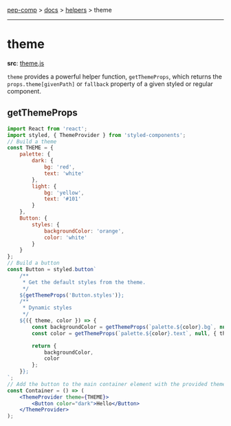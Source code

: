 [pep-comp](/) > [docs](/docs/README.md) > [helpers](/docs/helpers/README.md) > theme

--------------------------------------------------------------------------------

# theme

**src**: [theme.js](/src/lib/utils/theme.js)

`theme` provides a powerful helper function, `getThemeProps`, which returns the `props.theme[givenPath]` or `fallback` property of a given styled or regular component.

## getThemeProps

```jsx
import React from 'react';
import styled, { ThemeProvider } from 'styled-components';
// Build a theme
const THEME = {
    palette: {
        dark: {
            bg: 'red',
            text: 'white'
        },
        light: {
            bg: 'yellow',
            text: '#101'
        }
    },
    Button: {
        styles: {
            backgroundColor: 'orange',
            color: 'white'
        }
    }
};
// Build a button
const Button = styled.button`
    /**
     * Get the default styles from the theme.
     */
    ${getThemeProps('Button.styles')};
    /**
     * Dynamic styles
     */
    ${({ theme, color }) => {
        const backgroundColor = getThemeProps(`palette.${color}.bg`, null, { theme });
        const color = getThemeProps(`palette.${color}.text`, null, { theme });

        return {
            backgroundColor,
            color
        };
    }};
`;
// Add the button to the main container element with the provided theme
const Container = () => (
    <ThemeProvider theme={THEME}>
        <Button color="dark">Hello</Button>
    </ThemeProvider>
);
```
